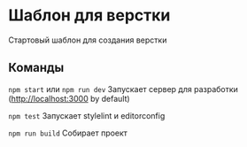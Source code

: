 # Шаблон для верстки

Стартовый шаблон для создания верстки

## Команды

`npm start` или `npm run dev` 
Запускает сервер для разработки ([http://localhost:3000](http://localhost:3000) by default)

`npm test` 
Запускает stylelint и editorconfig 

`npm run build`
Собирает проект

